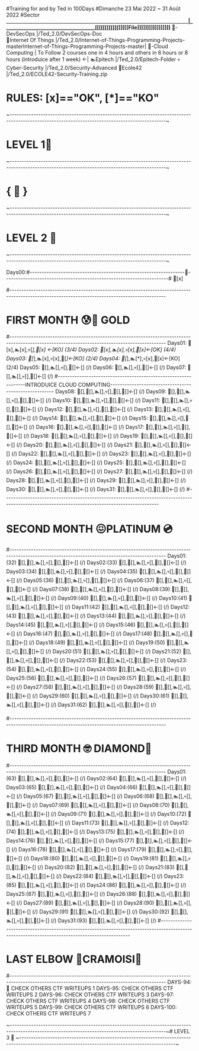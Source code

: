 #Training for and by Ted in 100Days
#Dimanche 23 Mai 2022 ~ 31 Août 2022
#Sector 
_________________________________________________________________________________________________________________________________________________________________________________________|_____________________________________[[[[[[[[[[[[[[[[[File__]]]]]]]]]]]]]]]]]__________________________________________________________________________________________________________
🤹-DevSecOps                           |/Ted_2.0/DevSecOps-Doc                    
👾Internet Of Things                   |/Ted_2.0/Internet-of-Things-Programming-Projects-masterInternet-of-Things-Programming-Projects-master|
🧙-Cloud Computing                     | To Follow 2 courses one in 4 hours and others in 6 hours or 8 hours (introduice after 1 week)     <-|
🏊Epitech                              |/Ted_2.0/Epitech-Folder
💀Cyber-Security                       |/Ted_2.0/Security-Advanced
🧟Ecole42                              |/Ted_2.0/ECOLE42-Security-Training.zip


#                                                      RULES: [x]=="OK", [*]=="KO"                                                              #
~-----------------------------------------------------------------------------------------------------------------------------------------------~
#                                                                    LEVEL 1🤕
~-----------------------------------------------------------------------------------------------------------------------------------------------~
#                                                                     {  🏃  }
~-----------------------------------------------------------------------------------------------------------------------------------------------~
#                                                                    LEVEL 2 👷
~-----------------------------------------------------------------------------------------------------------------------------------------------~



Days00:#-----------------------------------------------------------------🏇---------------------------------------------------------------------#
🤹[x]

#-----------------------------------------------------------------------------------------------------------------------------------------------
#                                                               FIRST MONTH 😰📀 GOLD
#-----------------------------------------------------------------------------------------------------------------------------------------------
Days01:
🤹[x],🏊[x],💀[*],🧟[x] <-[KO] (3/4)
Days02:
🤹[x],🏊[x],💀[x],🧟[x]<-[OK] (4/4)
Days03:
🤹[*],🏊[x],💀[x],🧟[*]<-[KO] (2/4)
Days04:
🤹[*],🏊[*],💀[x],🧟[x]<-[KO] (2/4)
Days05:
🤹[],🏊[],💀[],🧟[]<-[] (/)
Days06:
🤹[],🏊[],💀[],🧟[]<-[] (/)
Days07:
🤹[],🏊[],💀[],🧟[]<-[] (/)
#----------------------------------------------------------------INTRODUICE CLOUD COMPUTING------------------------------------------------------
Days08:
🧙[],🤹[],🏊[],💀[],🧟[],👾[]<-[] (/)
Days09:
🧙[],🤹[],🏊[],💀[],🧟[],👾[]<-[] (/)
Days10:
🧙[],🤹[],🏊[],💀[],🧟[],👾[]<-[] (/)
Days11:
🧙[],🤹[],🏊[],💀[],🧟[],👾[]<-[] (/)
Days12:
🧙[],🤹[],🏊[],💀[],🧟[],👾[]<-[] (/)
Days13:
🧙[],🤹[],🏊[],💀[],🧟[],👾[]<-[] (/)
Days14:
🧙[],🤹[],🏊[],💀[],🧟[],👾[]<-[] (/)
Days15:
🧙[],🤹[],🏊[],💀[],🧟[],👾[]<-[] (/)
Days16:
🧙[],🤹[],🏊[],💀[],🧟[],👾[]<-[] (/)
Days17:
🧙[],🤹[],🏊[],💀[],🧟[],👾[]<-[] (/)
Days18:
🧙[],🤹[],🏊[],💀[],🧟[],👾[]<-[] (/)
Days19:
🧙[],🤹[],🏊[],💀[],🧟[],👾[]<-[] (/)
Days20:
🧙[],🤹[],🏊[],💀[],🧟[],👾[]<-[] (/)
Days21:
🧙[],🤹[],🏊[],💀[],🧟[],👾[]<-[] (/)
Days22:
🧙[],🤹[],🏊[],💀[],🧟[],👾[]<-[] (/)
Days23:
🧙[],🤹[],🏊[],💀[],🧟[],👾[]<-[] (/)
Days24:
🧙[],🤹[],🏊[],💀[],🧟[],👾[]<-[] (/)
Days25:
🧙[],🤹[],🏊[],💀[],🧟[],👾[]<-[] (/)
Days26:
🧙[],🤹[],🏊[],💀[],🧟[],👾[]<-[] (/)
Days27:
🧙[],🤹[],🏊[],💀[],🧟[],👾[]<-[] (/)
Days28:
🧙[],🤹[],🏊[],💀[],🧟[],👾[]<-[] (/)
Days29:
🧙[],🤹[],🏊[],💀[],🧟[],👾[]<-[] (/)
Days30:
🧙[],🤹[],🏊[],💀[],🧟[],👾[]<-[] (/)
Days31:
🧙[],🤹[],🏊[],💀[],🧟[],👾[]<-[] (/)
#-----------------------------------------------------------------------------------------------------------------------------------------------
#                                                            SECOND MONTH 😖PLATINUM 💿
#-----------------------------------------------------------------------------------------------------------------------------------------------
Days01:(32)
🧙[],🤹[],🏊[],💀[],🧟[],👾[]<-[] (/)
Days02:(33)
🧙[],🤹[],🏊[],💀[],🧟[],👾[]<-[] (/)
Days03:(34)
🧙[],🤹[],🏊[],💀[],🧟[],👾[]<-[] (/)
Days04:(35)
🧙[],🤹[],🏊[],💀[],🧟[],👾[]<-[] (/)
Days05:(36)
🧙[],🤹[],🏊[],💀[],🧟[],👾[]<-[] (/)
Days06:(37)
🧙[],🤹[],🏊[],💀[],🧟[],👾[]<-[] (/)
Days07:(38)
🧙[],🤹[],🏊[],💀[],🧟[],👾[]<-[] (/)
Days08:(39)
🧙[],🤹[],🏊[],💀[],🧟[],👾[]<-[] (/)
Days09:(40)
🧙[],🤹[],🏊[],💀[],🧟[],👾[]<-[] (/)
Days10:(41)
🧙[],🤹[],🏊[],💀[],🧟[],👾[]<-[] (/)
Days11:(42)
🧙[],🤹[],🏊[],💀[],🧟[],👾[]<-[] (/)
Days12:(43)
🧙[],🤹[],🏊[],💀[],🧟[],👾[]<-[] (/)
Days13:(44)
🧙[],🤹[],🏊[],💀[],🧟[],👾[]<-[] (/)
Days14:(45)
🧙[],🤹[],🏊[],💀[],🧟[],👾[]<-[] (/)
Days15:(46)
🧙[],🤹[],🏊[],💀[],🧟[],👾[]<-[] (/)
Days16:(47)
🧙[],🤹[],🏊[],💀[],🧟[],👾[]<-[] (/)
Days17:(48)
🧙[],🤹[],🏊[],💀[],🧟[],👾[]<-[] (/)
Days18:(49)
🧙[],🤹[],🏊[],💀[],🧟[],👾[]<-[] (/)
Days19:(50)
🧙[],🤹[],🏊[],💀[],🧟[],👾[]<-[] (/)
Days20:(51)
🧙[],🤹[],🏊[],💀[],🧟[],👾[]<-[] (/)
Days21:(52)
🧙[],🤹[],🏊[],💀[],🧟[],👾[]<-[] (/)
Days22:(53)
🧙[],🤹[],🏊[],💀[],🧟[],👾[]<-[] (/)
Days23:(54)
🧙[],🤹[],🏊[],💀[],🧟[],👾[]<-[] (/)
Days24:(55)
🧙[],🤹[],🏊[],💀[],🧟[],👾[]<-[] (/)
Days25:(56)
🧙[],🤹[],🏊[],💀[],🧟[],👾[]<-[] (/)
Days26:(57)
🧙[],🤹[],🏊[],💀[],🧟[],👾[]<-[] (/)
Days27:(58)
🧙[],🤹[],🏊[],💀[],🧟[],👾[]<-[] (/)
Days28:(59)
🧙[],🤹[],🏊[],💀[],🧟[],👾[]<-[] (/)
Days29:(60)
🧙[],🤹[],🏊[],💀[],🧟[],👾[]<-[] (/)
Days30:(61)
🧙[],🤹[],🏊[],💀[],🧟[],👾[]<-[] (/)
Days31:(62)
🧙[],🤹[],🏊[],💀[],🧟[],👾[]<-[] (/)


#-----------------------------------------------------------------------------------------------------------------------------------------------
#                                                            THIRD MONTH 🤓 DIAMOND💎
#-----------------------------------------------------------------------------------------------------------------------------------------------
Days01:(63)
🧙[],🤹[],🏊[],💀[],🧟[],👾[]<-[] (/)
Days02:(64)
🧙[],🤹[],🏊[],💀[],🧟[],👾[]<-[] (/)
Days03:(65)
🧙[],🤹[],🏊[],💀[],🧟[],👾[]<-[] (/)
Days04:(66)
🧙[],🤹[],🏊[],💀[],🧟[],👾[]<-[] (/)
Days05:(67)
🧙[],🤹[],🏊[],💀[],🧟[],👾[]<-[] (/)
Days06:(68)
🧙[],🤹[],🏊[],💀[],🧟[],👾[]<-[] (/)
Days07:(69)
🧙[],🤹[],🏊[],💀[],🧟[],👾[]<-[] (/)
Days08:(70)
🧙[],🤹[],🏊[],💀[],🧟[],👾[]<-[] (/)
Days09:(71)
🧙[],🤹[],🏊[],💀[],🧟[],👾[]<-[] (/)
Days10:(72)
🧙[],🤹[],🏊[],💀[],🧟[],👾[]<-[] (/)
Days11:(73)
🧙[],🤹[],🏊[],💀[],🧟[],👾[]<-[] (/)
Days12:(74)
🧙[],🤹[],🏊[],💀[],🧟[],👾[]<-[] (/)
Days13:(75)
🧙[],🤹[],🏊[],💀[],🧟[],👾[]<-[] (/)
Days14:(76)
🧙[],🤹[],🏊[],💀[],🧟[],👾[]<-[] (/)
Days15:(77)
🧙[],🤹[],🏊[],💀[],🧟[],👾[]<-[] (/)
Days16:(78)
🧙[],🤹[],🏊[],💀[],🧟[],👾[]<-[] (/)
Days17:(79)
🧙[],🤹[],🏊[],💀[],🧟[],👾[]<-[] (/)
Days18:(80)
🧙[],🤹[],🏊[],💀[],🧟[],👾[]<-[] (/)
Days19:(81)
🧙[],🤹[],🏊[],💀[],🧟[],👾[]<-[] (/)
Days20:(82)
🧙[],🤹[],🏊[],💀[],🧟[],👾[]<-[] (/)
Days21:(83)
🧙[],🤹[],🏊[],💀[],🧟[],👾[]<-[] (/)
Days22:(84)
🧙[],🤹[],🏊[],💀[],🧟[],👾[]<-[] (/)
Days23:(85)
🧙[],🤹[],🏊[],💀[],🧟[],👾[]<-[] (/)
Days24:(86)
🧙[],🤹[],🏊[],💀[],🧟[],👾[]<-[] (/)
Days25:(87)
🧙[],🤹[],🏊[],💀[],🧟[],👾[]<-[] (/)
Days26:(88)
🧙[],🤹[],🏊[],💀[],🧟[],👾[]<-[] (/)
Days27:(89)
🧙[],🤹[],🏊[],💀[],🧟[],👾[]<-[] (/)
Days28:(90)
🧙[],🤹[],🏊[],💀[],🧟[],👾[]<-[] (/)
Days29:(91)
🧙[],🤹[],🏊[],💀[],🧟[],👾[]<-[] (/)
Days30:(92)
🧙[],🤹[],🏊[],💀[],🧟[],👾[]<-[] (/)
Days31:(93)
🧙[],🤹[],🏊[],💀[],🧟[],👾[]<-[] (/)
#-----------------------------------------------------------------------------------------------------------------------------------------------
#                                                            LAST ELBOW 🤩CRAMOISI🤖
#-----------------------------------------------------------------------------------------------------------------------------------------------
DAYS-94:🧖 CHECK OTHERS CTF WRITEUPS 1
DAYS-95:   CHECK OTHERS CTF WRITEUPS 2
DAYS-96:   CHECK OTHERS CTF WRITEUPS 3 
DAYS-97:   CHECK OTHERS CTF WRITEUPS 4 
DAYS-98:   CHECK OTHERS CTF WRITEUPS 5 
DAYS-99:   CHECK OTHERS CTF WRITEUPS 6 
DAYS-100:  CHECK OTHERS CTF WRITEUPS 7

~-----------------------------------------------------------------------------------------------------------------------------------------------~#                                                            LEVEL 3 💆
~-----------------------------------------------------------------------------------------------------------------------------------------------~








